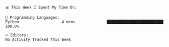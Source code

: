 <!--START_SECTION:waka-->
```text
📊 This Week I Spent My Time On: 

💬 Programming Languages: 
Python                   4 mins              █████████████████████████   100.0%

🔥 Editors: 
No Activity Tracked This Week
```


<!--END_SECTION:waka-->
